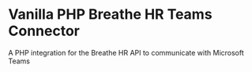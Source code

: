 # Vanilla PHP Breathe HR Teams Connector
A PHP integration for the Breathe HR API to communicate with Microsoft Teams
